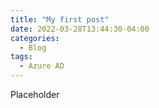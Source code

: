 ```yaml
---
title: "My first post"
date: 2022-03-28T13:44:30-04:00
categories:
  - Blog
tags:
  - Azure AD
---
```


Placeholder